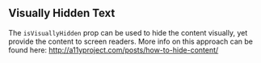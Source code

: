 ## Visually Hidden Text

The `isVisuallyHidden` prop can be used to hide the content visually, yet provide the content to screen readers.
More info on this approach can be found here: http://a11yproject.com/posts/how-to-hide-content/
